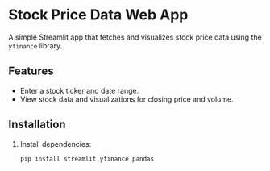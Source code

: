 # Stock Price Data Web App

A simple Streamlit app that fetches and visualizes stock price data using the `yfinance` library.

## Features
- Enter a stock ticker and date range.
- View stock data and visualizations for closing price and volume.

## Installation
1. Install dependencies:
   ```bash
   pip install streamlit yfinance pandas

